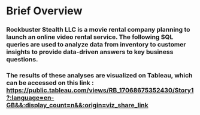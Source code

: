 # Brief Overview
### Rockbuster Stealth LLC is a movie rental company planning to launch an online video rental service. The following SQL queries are used to analyze data from inventory to customer insights to provide data-driven answers to key business questions.
### The results of these analyses are visualized on Tableau, which can be accessed on this link : https://public.tableau.com/views/RB_17068675352430/Story1?:language=en-GB&&:display_count=n&&:origin=viz_share_link
